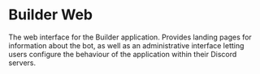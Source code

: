 # Builder Web

The web interface for the Builder application. Provides landing pages for information about the bot, as well as an administrative interface letting users configure the behaviour of the application within their Discord servers.
